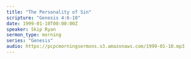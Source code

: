 ```yaml
---
title: "The Personality of Sin"
scripture: "Genesis 4:6-10"
date: 1999-01-10T00:00:00Z
speaker: Skip Ryan
sermon_type: morning
series: "Genesis"
audio: https://pcpcmorningsermons.s3.amazonaws.com/1999-01-10.mp3 
---
```



